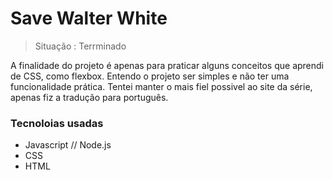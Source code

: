 # Save Walter White

> Situação : Terrminado

A finalidade do projeto é apenas para praticar alguns conceitos que aprendi de CSS, como flexbox. Entendo o projeto ser simples e não ter uma funcionalidade prática. Tentei manter o mais fiel possivel ao site da série, apenas fiz a tradução para português.

### Tecnoloias usadas
+ Javascript // Node.js
+ CSS
+ HTML
